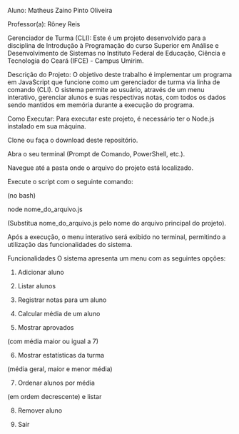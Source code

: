 Aluno: Matheus Zaino Pinto Oliveira 

Professor(a): Rôney Reis 

Gerenciador de Turma (CLI):
Este é um projeto desenvolvido para a disciplina de Introdução à Programação do curso Superior em Análise e Desenvolvimento de Sistemas no Instituto Federal de Educação, Ciência e Tecnologia do Ceará (IFCE) - Campus Umirim.

Descrição do Projeto:
O objetivo deste trabalho é implementar um programa em JavaScript que funcione como um gerenciador de turma via linha de comando (CLI). O sistema permite ao usuário, através de um menu interativo, gerenciar alunos e suas respectivas notas, com todos os dados sendo mantidos em memória durante a execução do programa.

Como Executar:
Para executar este projeto, é necessário ter o Node.js instalado em sua máquina.

Clone ou faça o download deste repositório.

Abra o seu terminal (Prompt de Comando, PowerShell, etc.).

Navegue até a pasta onde o arquivo do projeto está localizado.

Execute o script com o seguinte comando:

(no bash)

node nome_do_arquivo.js

(Substitua nome_do_arquivo.js pelo nome do arquivo principal do projeto).

Após a execução, o menu interativo será exibido no terminal, permitindo a utilização das funcionalidades do sistema.

Funcionalidades
O sistema apresenta um menu com as seguintes opções:

1. Adicionar aluno

2. Listar alunos

3. Registrar notas para um aluno

4. Calcular média de um aluno

5. Mostrar aprovados

 (com média maior ou igual a 7) 

6. Mostrar estatísticas da turma

 (média geral, maior e menor média) 

7. Ordenar alunos por média

 (em ordem decrescente) e listar 

8. Remover aluno

9. Sair
